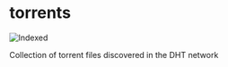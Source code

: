 torrents 
========
![Indexed](https://img.shields.io/badge/indexed-161402-blue)

Collection of torrent files discovered in the DHT network
